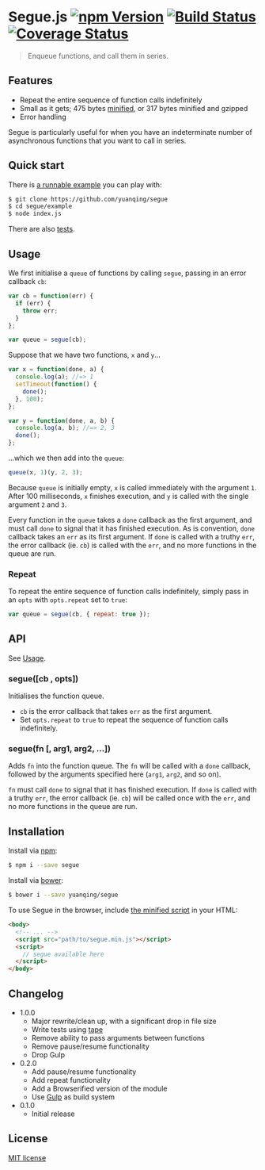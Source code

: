 # Segue.js [![npm Version](http://img.shields.io/npm/v/segue.svg?style=flat)](https://www.npmjs.org/package/segue) [![Build Status](https://img.shields.io/travis/yuanqing/segue.svg?style=flat)](https://travis-ci.org/yuanqing/segue) [![Coverage Status](https://img.shields.io/coveralls/yuanqing/segue.svg?style=flat)](https://coveralls.io/r/yuanqing/segue)

> Enqueue functions, and call them in series.

## Features

- Repeat the entire sequence of function calls indefinitely
- Small as it gets; 475 bytes [minified](https://github.com/yuanqing/segue/blob/master/segue.min.js), or 317 bytes minified and gzipped
- Error handling

Segue is particularly useful for when you have an indeterminate number of asynchronous functions that you want to call in series.

## Quick start

There is [a runnable example](https://github.com/yuanqing/segue/blob/master/example/index.js) you can play with:

```bash
$ git clone https://github.com/yuanqing/segue
$ cd segue/example
$ node index.js
```

There are also [tests](https://github.com/yuanqing/segue/blob/master/test/index.js).

## Usage

We first initialise a `queue` of functions by calling `segue`, passing in an error callback `cb`:

```js
var cb = function(err) {
  if (err) {
    throw err;
  }
};

var queue = segue(cb);
```

Suppose that we have two functions, `x` and `y`&hellip;

```js
var x = function(done, a) {
  console.log(a); //=> 1
  setTimeout(function() {
    done();
  }, 100);
};

var y = function(done, a, b) {
  console.log(a, b); //=> 2, 3
  done();
};
```

&hellip;which we then add into the `queue`:

```js
queue(x, 1)(y, 2, 3);
```

Because `queue` is initially empty, `x` is called immediately with the argument `1`. After 100 milliseconds, `x` finishes execution, and `y` is called with the single argument `2` and `3`.

Every function in the `queue` takes a `done` callback as the first argument, and must call `done` to signal that it has finished execution. As is convention, `done` callback takes an `err` as its first argument. If `done` is called with a truthy `err`, the error callback (ie. `cb`) is called with the `err`, and no more functions in the queue are run.

### Repeat

To repeat the entire sequence of function calls indefinitely, simply pass in an `opts` with `opts.repeat` set to `true`:

```js
var queue = segue(cb, { repeat: true });
```

## API

See [Usage](#usage).

### segue([cb , opts])

Initialises the function queue.

- `cb` is the error callback that takes `err` as the first argument.
- Set `opts.repeat` to `true` to repeat the sequence of function calls indefinitely.

### segue(fn [, arg1, arg2, &hellip;])

Adds `fn` into the function queue. The `fn` will be called with a `done` callback, followed by the arguments specified here (`arg1`, `arg2`, and so on).

`fn` must call `done` to signal that it has finished execution. If `done` is called with a truthy `err`, the error callback (ie. `cb`) will be called once with the `err`, and no more functions in the queue are run.

## Installation

Install via [npm](https://npmjs.com/):

```bash
$ npm i --save segue
```

Install via [bower](http://bower.io/):

```bash
$ bower i --save yuanqing/segue
```

To use Segue in the browser, include [the minified script](https://github.com/yuanqing/segue/blob/master/segue.min.js) in your HTML:

```html
<body>
  <!-- ... -->
  <script src="path/to/segue.min.js"></script>
  <script>
    // segue available here
  </script>
</body>
```

## Changelog

- 1.0.0
  - Major rewrite/clean up, with a significant drop in file size
  - Write tests using [tape](https://github.com/substack/tape)
  - Remove ability to pass arguments between functions
  - Remove pause/resume functionality
  - Drop Gulp
- 0.2.0
  - Add pause/resume functionality
  - Add repeat functionality
  - Add a Browserified version of the module
  - Use [Gulp](http://gulpjs.com/) as build system
- 0.1.0
  - Initial release

## License

[MIT license](https://github.com/yuanqing/segue/blob/master/LICENSE)
